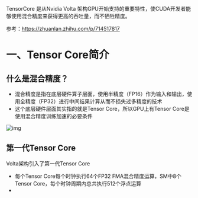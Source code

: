TensorCore 是从Nvidia Volta 架构GPU开始支持的重要特性，使CUDA开发者能够使用混合精度来获得更高的吞吐量，而不牺牲精度。

参考：https://zhuanlan.zhihu.com/p/714517817

# 一、Tensor Core简介

## 什么是混合精度？

* 混合精度是指在底层硬件算子层面，使用半精度（FP16）作为输入和输出，使用全精度（FP32）进行中间结果计算从而不损失过多精度的技术
* 这个底层硬件层面其实指的就是Tensor Core，所以GPU上有Tensor Core是使用混合精度训练加速的必要条件

![img](https://pic1.zhimg.com/v2-c5ccec58ba0a985aa7303b7c8d7f14e8_r.jpg)

## 第一代Tensor Core

Volta架构引入了第一代Tensor Core

* 每个Tensor Core每个时钟执行64个FP32 FMA混合精度运算，SM中8个Tensor Core，每个时钟周期内总共执行512个浮点运算
* 